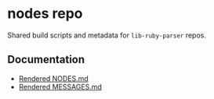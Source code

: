 # nodes repo

Shared build scripts and metadata for `lib-ruby-parser` repos.

## Documentation

+ [Rendered NODES.md](NODES.md)
+ [Rendered MESSAGES.md](MESSAGES.md)
